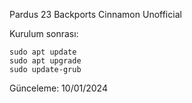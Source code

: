 Pardus 23 Backports Cinnamon Unofficial

Kurulum sonrası:

```
sudo apt update
sudo apt upgrade
sudo update-grub
```

Günceleme: 10/01/2024
